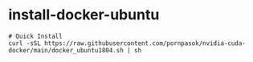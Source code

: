 # install-docker-ubuntu

```
# Quick Install
curl -sSL https://raw.githubusercontent.com/pornpasok/nvidia-cuda-docker/main/docker_ubuntu1804.sh | sh
```